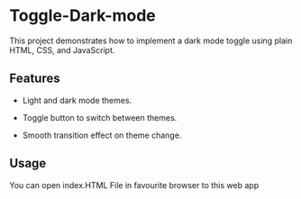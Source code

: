 # Toggle-Dark-mode

This project demonstrates how to implement a dark mode toggle using plain HTML, CSS, and JavaScript.

## Features

- Light and dark mode themes.
  
- Toggle button to switch between themes.
  
- Smooth transition effect on theme change.

## Usage

You can open  index.HTML File in favourite browser to this web app
